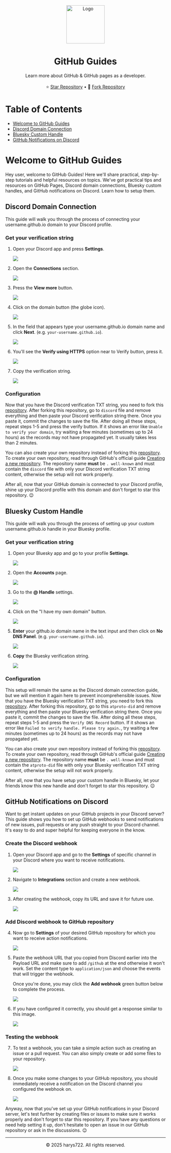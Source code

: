 <div align="center">
    <img src="https://gh-guides.rweb.site/media/logo.png" alt="Logo" width="120" height="120">


  <h1 align="center">GitHub Guides</h1>

  <p align="center">
    Learn more about GitHub &amp; GitHub pages as a developer.
    <br />
    <br />
    ⭐ <a href="https://github.com/harys722/github-guides">Star Repository</a>
    &bull;
    🍴 <a href="https://github.com/harys722/github-guides/">Fork Repository</a>
  </p>
</div>

# Table of Contents
- [Welcome to GitHub Guides](#welcome-to-github-guides)
- [Discord Domain Connection](#discord-domain-connection)
- [Bluesky Custom Handle](#bluesky-custom-handle)
- [GitHub Notifications on Discord](#github-notifications-on-discord)

# Welcome to GitHub Guides
Hey user, welcome to GitHub Guides! Here we'll share practical, step-by-step tutorials and helpful resources on topics. We've got practical tips and resources on GitHub Pages, Discord domain connections, Bluesky custom handles, and GitHub notifications on Discord. Learn how to setup them.

## Discord Domain Connection
This guide will walk you through the process of connecting your username.github.io domain to your Discord profile.

### Get your verification string

1. Open your Discord app and press **Settings**.

   ![](https://harys722.github.io/github-guides/media/discord/step_1.png)

2. Open the **Connections** section.

   ![](https://harys722.github.io/github-guides/media/discord/step_2.png)

3. Press the **View more** button.

   ![](https://harys722.github.io/github-guides/media/discord/step_3.png)

4. Click on the domain button (the globe icon).

   ![](https://harys722.github.io/github-guides/media/discord/step_4.png)

5. In the field that appears type your username.github.io domain name and click **Next**. (e.g. `your-username.github.io`).

   ![](https://harys722.github.io/github-guides/media/discord/step_5.png)

6. You'll see the **Verify using HTTPS** option near to Verify button, press it.

   ![](https://harys722.github.io/github-guides/media/discord/step_6.png)

7. Copy the verification string.

   ![](https://harys722.github.io/github-guides/media/discord/step_7.png)


### Configuration
Now that you have the Discord verification TXT string, you need to fork this [repository](https://github.com/harys722/.well-known/). After forking this repository, go to `discord` file and remove everything and then paste your Discord verification string there. Once you paste it, commit the changes to save the file. After doing all these steps, repeat steps 1-5 and press the verify button. If it shows an error like `Unable to verify your domain`, try waiting a few minutes (sometimes up to 24 hours) as the records may not have propagated yet. It usually takes less than 2 minutes.

You can also create your own repository instead of forking this [repository](https://github.com/harys722/.well-known/). To create your own repository, read through GitHub's official guide [Creating a new repository](https://docs.github.com/en/repositories/creating-and-managing-repositories/creating-a-new-repository). The repository name **must** be `. well-known` and must contain the `discord` file with only your Discord verification TXT string content, otherwise the setup will not work properly.

After all, now that your GitHub domain is connected to your Discord profile, shine up your Discord profile with this domain and don't forget to star this repository. 😉

## Bluesky Custom Handle
This guide will walk you through the process of setting up your custom username.github.io handle in your Bluesky profile.

### Get your verification string

1. Open your Bluesky app and go to your profile **Settings**.

   ![](https://harys722.github.io/github-guides/media/bsky/step_1.png)

2. Open the **Accounts** page.

   ![](https://harys722.github.io/github-guides/media/bsky/step_2.png)

3. Go to the **@ Handle** settings.

   ![](https://harys722.github.io/github-guides/media/bsky/step_3.png)

4. Click on the "I have my own domain" button.

   ![](https://harys722.github.io/github-guides/media/bsky/step_4.png)

5. **Enter** your github.io domain name in the text input and then click on **No DNS Panel**. (e.g. `your-username.github.io`).

   ![](https://harys722.github.io/github-guides/media/bsky/step_5.png)

6. **Copy** the Bluesky verification string.

   ![](https://harys722.github.io/github-guides/media/bsky/step_6.png)


### Configuration
This setup will remain the same as the Discord domain connection guide, but we will mention it again here to prevent incomprehensible issues. Now that you have the Bluesky verification TXT string, you need to fork this [repository](https://github.com/harys722/.well-known/). After forking this repository, go to this `atproto-did` and remove everything and then paste your Bluesky verification string there. Once you paste it, commit the changes to save the file. After doing all these steps, repeat steps 1-5 and press the `Verify DNS Record` button. If it shows an error like `Failed to verify handle. Please try again.`, try waiting a few minutes (sometimes up to 24 hours) as the records may not have propagated yet.

You can also create your own repository instead of forking this [repository](https://github.com/harys722/.well-known/). To create your own repository, read through GitHub's official guide [Creating a new repository](https://docs.github.com/en/repositories/creating-and-managing-repositories/creating-a-new-repository). The repository name **must** be `. well-known` and must contain the `atproto-did` file with only your Bluesky verification TXT string content, otherwise the setup will not work properly.

After all, now that you have setup your custom handle in Bluesky, let your friends know this new handle and don't forget to star this repository. 😉

## GitHub Notifications on Discord
Want to get instant updates on your GitHub projects in your Discord server? This guide shows you how to set up GitHub webhooks to send notifications of new issues, pull requests or any push straight to your Discord channel. It's easy to do and super helpful for keeping everyone in the know.

### Create the Discord webhook
1. Open your Discord app and go to the **Settings** of specific channel in your Discord where you want to receive notifications.

   ![](https://harys722.github.io/github-guides/media/discord/github-notify/step_1.png)

2. Navigate to **Integrations** section and create a new webhook.

   ![](https://harys722.github.io/github-guides/media/discord/github-notify/step_2.png)

3. After creating the webhook, copy its URL and save it for future use.

   ![](https://harys722.github.io/github-guides/media/discord/github-notify/step_3.png)

### Add Discord webhook to GitHub repository

4. Now go to **Settings** of your desired GitHub repository for which you want to receive action notifications. 

   ![](https://harys722.github.io/github-guides/media/discord/github-notify/step_4.png)

5. Paste the webhook URL that you copied from Discord earlier into the Payload URL and make sure to add `/github` at the end otherwise it won't work. Set the content type to `application/json` and choose the events that will trigger the webhook.

   Once you're done, you may click the **Add webhook** green button below to complete the process.

   ![](https://harys722.github.io/github-guides/media/discord/github-notify/step_5.png)

6. If you have configured it correctly, you should get a response similar to this image.

   ![](https://harys722.github.io/github-guides/media/discord/github-notify/step_6.png)

### Testing the webhook

7. To test a webhook, you can take a simple action such as creating an issue or a pull request. You can also simply create or add some files to your repository.

   ![](https://harys722.github.io/github-guides/media/discord/github-notify/step_7.png)

8. Once you make some changes to your GitHub repository, you should immediately receive a notification on the Discord channel you configured the webhook on.

   ![](https://harys722.github.io/github-guides/media/discord/github-notify/step_8.png)

Anyway, now that you've set up your GitHub notifications in your Discord server, let's test further by creating files or issues to make sure it works properly and don't forget to star this repository. If you have any questions or need help setting it up, don't hesitate to open an issue in our GitHub repository or ask in the discussions. 😉

---

<div align="center">
  <p>&copy 2025 harys722. All rights reserved. </p>
</div>
